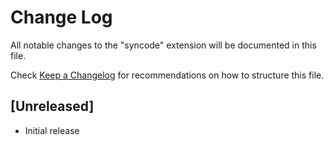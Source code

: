 # Change Log

All notable changes to the "syncode" extension will be documented in this file.

Check [Keep a Changelog](http://keepachangelog.com/) for recommendations on how to structure this file.

## [Unreleased]

- Initial release